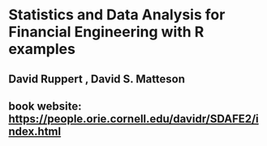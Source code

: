# Statistics and Data Analysis for Financial Engineering with R examples
## David Ruppert , David S. Matteson
## book website: https://people.orie.cornell.edu/davidr/SDAFE2/index.html

